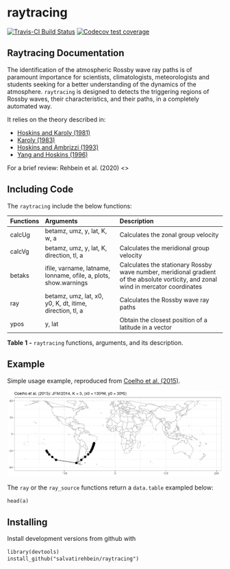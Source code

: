 raytracing
================

[![Travis-CI Build
Status](https://img.shields.io/travis/com/salvatirehbein/raytracing?style=for-the-badge)](https://travis-ci.com/github/salvatirehbein/raytracing)
[![Codecov test
coverage](https://codecov.io/gh/salvatirehbein/raytracing/branch/master/graph/badge.svg)](https://codecov.io/gh/salvatirehbein/raytracing?branch=master)

## Raytracing Documentation

The identification of the atmospheric Rossby wave ray paths is of
paramount importance for scientists, climatologists, meteorologists and
students seeking for a better understanding of the dynamics of the
atmosphere. `raytracing` is designed to detects the triggering regions
of Rossby waves, their characteristics, and their paths, in a completely
automated way.

It relies on the theory described in:

  - [Hoskins and Karoly
    (1981)](https://journals.ametsoc.org/jas/article/38/6/1179/20507/The-Steady-Linear-Response-of-a-Spherical)
  - [Karoly
    (1983)](https://www.sciencedirect.com/science/article/abs/pii/0377026583900131)
  - [Hoskins and Ambrizzi
    (1993)](https://journals.ametsoc.org/jas/article/50/12/1661/23207/Rossby-Wave-Propagation-on-a-Realistic)
  - [Yang and Hoskins
    (1996)](https://journals.ametsoc.org/jas/article/53/16/2365/24038/Propagation-of-Rossby-Waves-of-Nonzero-Frequency)

For a brief review: Rehbein et al. (2020) \<\>

## Including Code

The `raytracing` include the below functions:

| Functions | Arguments                                                        | Description                                                                                                                         |
| :-------- | :--------------------------------------------------------------- | :---------------------------------------------------------------------------------------------------------------------------------- |
| calcUg    | betamz, umz, y, lat, K, w, a                                     | Calculates the zonal group velocity                                                                                                 |
| calcVg    | betamz, umz, y, lat, K, direction, tl, a                         | Calculates the meridional group velocity                                                                                            |
| betaks    | ifile, varname, latname, lonname, ofile, a, plots, show.warnings | Calculates the stationary Rossby wave number, meridional gradient of the absolute vorticity, and zonal wind in mercator coordinates |
| ray       | betamz, umz, lat, x0, y0, K, dt, itime, direction, tl, a         | Calculates the Rossby wave ray paths                                                                                                |
| ypos      | y, lat                                                           | Obtain the closest position of a latitude in a vector                                                                               |

**Table** **1** **-** `raytracing` functions, arguments, and its
description.

## Example

Simple usage example, reproduced from [Coelho et
al. (2015)](https://link.springer.com/article/10.1007/s00382-015-2800-1).

![](README_files/figure-gfm/onda-1.png)<!-- -->

The `ray` or the `ray_source` functions return a `data.table` exampled
below:

    head(a)

## Installing

Install development versions from github with

    library(devtools)
    install_github("salvatirehbein/raytracing")
